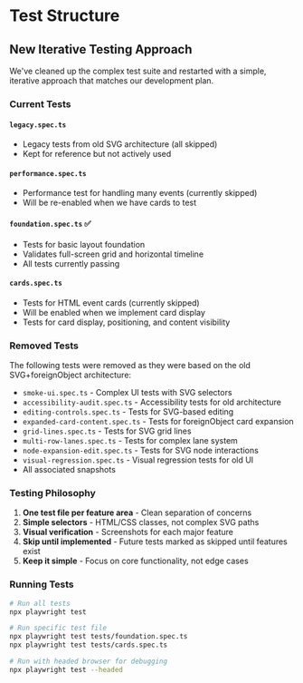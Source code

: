 # Test Structure

## New Iterative Testing Approach

We've cleaned up the complex test suite and restarted with a simple, iterative approach that matches our development plan.

### Current Tests

#### `legacy.spec.ts`
- Legacy tests from old SVG architecture (all skipped)
- Kept for reference but not actively used

#### `performance.spec.ts` 
- Performance test for handling many events (currently skipped)
- Will be re-enabled when we have cards to test

#### `foundation.spec.ts` ✅
- Tests for basic layout foundation
- Validates full-screen grid and horizontal timeline
- All tests currently passing

#### `cards.spec.ts`
- Tests for HTML event cards (currently skipped)
- Will be enabled when we implement card display
- Tests for card display, positioning, and content visibility

### Removed Tests

The following tests were removed as they were based on the old SVG+foreignObject architecture:
- `smoke-ui.spec.ts` - Complex UI tests with SVG selectors
- `accessibility-audit.spec.ts` - Accessibility tests for old architecture
- `editing-controls.spec.ts` - Tests for SVG-based editing
- `expanded-card-content.spec.ts` - Tests for foreignObject card expansion
- `grid-lines.spec.ts` - Tests for SVG grid lines
- `multi-row-lanes.spec.ts` - Tests for complex lane system
- `node-expansion-edit.spec.ts` - Tests for SVG node interactions
- `visual-regression.spec.ts` - Visual regression tests for old UI
- All associated snapshots

### Testing Philosophy

1. **One test file per feature area** - Clean separation of concerns
2. **Simple selectors** - HTML/CSS classes, not complex SVG paths
3. **Visual verification** - Screenshots for each major feature
4. **Skip until implemented** - Future tests marked as skipped until features exist
5. **Keep it simple** - Focus on core functionality, not edge cases

### Running Tests

```bash
# Run all tests
npx playwright test

# Run specific test file
npx playwright test tests/foundation.spec.ts
npx playwright test tests/cards.spec.ts

# Run with headed browser for debugging
npx playwright test --headed
```